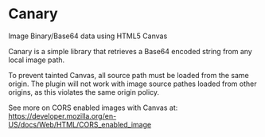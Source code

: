 Canary
======

Image Binary/Base64 data using HTML5 Canvas

Canary is a simple library that retrieves a Base64 encoded string from any local image path.

To prevent tainted Canvas, all source path must be loaded from the same origin. The plugin
will not work with image source pathes loaded from other origins, as this violates the
same origin policy. 

See more on CORS enabled images with Canvas at:
https://developer.mozilla.org/en-US/docs/Web/HTML/CORS_enabled_image
